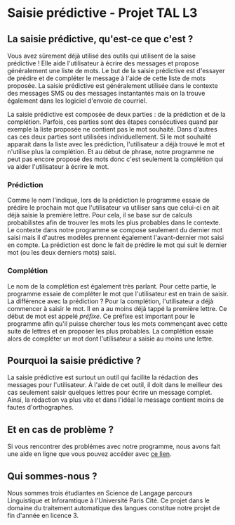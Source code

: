 # Saisie prédictive - Projet TAL L3

## La saisie prédictive, qu'est-ce que c'est&nbsp;?

Vous avez sûrement déjà utilisé des outils qui utilisent de la saise prédictive&nbsp;! Elle aide l'utilisateur à écrire des messages et propose généralement une liste de mots. Le but de la saisie prédictive est d'essayer de prédire et de compléter le message à l'aide de cette liste de mots proposée. La saisie prédictive est généralement utilisée dans le contexte des messages SMS ou des messages instantantés mais on la trouve également dans les logiciel d'envoie de courriel. 

La saisie prédictive est composée de deux parties : de la prédiction et de la complétion. Parfois, ces parties sont des étapes consécutives quand par exemple la liste proposée ne contient pas le mot souhaité. Dans d'autres cas ces deux parties sont utilisées individuellement. Si le mot souhaité apparait dans la liste avec les prédiction, l'utilisateur a déjà trouvé le mot et n'utilise plus la complétion. Et au début de phrase, notre programme ne peut pas encore proposé des mots donc c'est seulement la complétion qui va aider l'utilisateur à écrire le mot. 

### Prédiction 

Comme le nom l'indique, lors de la prédiction le programme essaie de prédire le prochain mot que l'utilisateur va utiliser sans que celui-ci en ait déjà saisie la première lettre. Pour cela, il se base sur de calculs probabilistes afin de trouver les mots les plus probables dans le contexte. Le contexte dans notre programme se compose seulement du dernier mot saisi mais il d'autres modèles prennent également l'avant-dernier mot saisi en compte. La prédiction est donc le fait de prédire le mot qui suit le dernier mot (ou les deux derniers mots) saisi. 

### Complétion

Le nom de la complétion est également très parlant. Pour cette partie, le programme essaie de compléter le mot que l'utilisateur est en train de saisir. La différence avec la prédiction ? Pour la complétion, l'utilisateur a déjà commencer à saisir le mot. Il en a au moins déjà tappé la première lettre. Ce début de mot est appelé <i>préfixe</i>. Ce préfixe est important pour le programme afin qu'il puisse chercher tous les mots commençant avec cette suite de lettres et en proposer les plus probables. La complétion essaie alors de compléter un mot dont l'utilisateur a saisie au moins une lettre.   

## Pourquoi la saisie prédictive&nbsp;?

La saisie prédictive est surtout un outil qui facilite la rédaction des messages pour l'utilisateur. À l'aide de cet outil, il doit dans le meilleur des cas seulement saisir quelques lettres pour écrire un message complet. Ainsi, la rédaction va plus vite et dans l'idéal le message contient moins de fautes d'orthographes.  

## Et en cas de problème&nbsp;?

Si vous rencontrer des problémes avec notre programme, nous avons fait une aide en ligne que vous pouvez accéder avec <a href="http://htmlpreview.github.io/?https://raw.githubusercontent.com/rfclara/prediction/main/aide.html?token=GHSAT0AAAAAACDPKZII6H6GLHZL2SXC5RMSZEF7DAQ">ce lien</a>.

## Qui sommes-nous&nbsp;?

Nous sommes trois étudiantes en Science de Langage parcours Linguistique et Inforamtique à l'Université Paris Cité. Ce projet dans le domaine du traitement automatique des langues constitue notre projet de fin d'année en licence 3.
